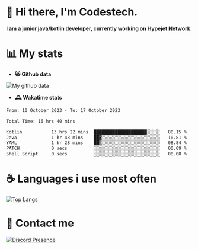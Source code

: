 # 👋 Hi there, I'm Codestech.
**I am a junior java/kotlin developer, currently working on [Hypejet Network](https://github.com/Hypejet).**

# 📊 My stats
- **😸 Github data**

![My github data](https://github-readme-stats.vercel.app/api?username=Codestech1&count_private=true&include_all_commits=true&theme=codeSTACKr)

- **🕰️ Wakatime stats**
<!--START_SECTION:waka-->

```txt
From: 10 October 2023 - To: 17 October 2023

Total Time: 16 hrs 40 mins

Kotlin           13 hrs 22 mins  ████████████████████░░░░░   80.15 %
Java             1 hr 48 mins    ██▓░░░░░░░░░░░░░░░░░░░░░░   10.81 %
YAML             1 hr 28 mins    ██▒░░░░░░░░░░░░░░░░░░░░░░   08.84 %
PATCH            0 secs          ░░░░░░░░░░░░░░░░░░░░░░░░░   00.09 %
Shell Script     0 secs          ░░░░░░░░░░░░░░░░░░░░░░░░░   00.08 %
```

<!--END_SECTION:waka-->

# ☕ Languages i use most often
[![Top Langs](https://github-readme-stats.vercel.app/api/top-langs/?username=Codestech1&layout=compact&langs_count=8&exclude_repo=window5000.github.io&theme=codeSTACKr)](https://github.com/anuraghazra/github-readme-stats)

# 💬 Contact me
[![Discord Presence](https://lanyard.cnrad.dev/api/650718742157852740)](https://discord.com/users/650718742157852740)
</br>
